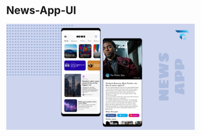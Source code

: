 # News-App-UI
![Preview of the app](https://github.com/KumarArab/News-App-UI/blob/master/thumb.png?raw=true)
